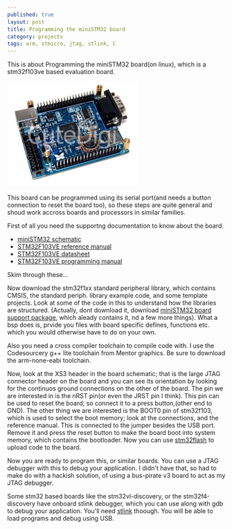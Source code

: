 ```yaml
---
published: true
layout: post
title: Programming the miniSTM32 board
category: projects
tags: arm, stmicro, jtag, stlink, C
---
```


This is about Programming the miniSTM32 board(on linux), which is a stm32f103ve based evaluation board.

![The miniStm32 board](/images/miniSTM32.jpg "The miniSTM32 board")

This board can be programmed using its serial port(and needs a button connection to reset the board 
too), so these steps are quite general and shoud work accross boards and processors in similar families.

First of all you need the supportng documentation to know about the board. 

* [miniSTM32 schematic](https://docs.google.com/open?id=0B51mYat-a_5lLUhsRWN6dFpYNUU)
* [STM32F103VE reference manual](https://docs.google.com/open?id=0B51mYat-a_5lR0pRUWNFdEJxZXc)
* [STM32F103VE datasheet](https://docs.google.com/open?id=0B51mYat-a_5ldDI5U2hLc0J6VEE)
* [STM32F103VE programming manual](https://docs.google.com/open?id=0B51mYat-a_5lR0VKWW45NU5JeWc)

Skim through these...

Now download the stm32f1xx standard peripheral library, which contains CMSIS, the standard periph. library
example code, and some template projects. Look at some of the code in this to understand how the libraries are 
structured. (Actually, dont download it, download [miniSTM32 board support package](http://code.google.com/p/ministm32-bsp/), 
which aleady contains it, nd a few more things). What a bsp does is, prvide you files with board specific defines, functions etc. which
you would otherwise have to do on your own.

Also you need a cross compiler toolchain to compile code with. I use the Codesourcery g++ lite toolchain
from Mentor graphics. Be sure to download the arm-none-eabi toolchain.

Now, look at the XS3 header in the board schematic; that is the large JTAG connector header on the board and you can see its 
orientation by looking for the continuos ground connections on the other of the board. The pin we are interested in is the nRST
pin(or even the JRST pin I think). This pin can be used to reset the board; so connect it to a press button,(other end to GND). The other thing we are interested is the BOOT0 pin of
stm32f103, which is used to select the boot memory; look at the connections, and the reference manual. This is connected to the 
jumper besides the USB port. Remove it and press the reset button to make the board boot into system memory, which contains
the bootloader. Now you can use [stm32flash](http://code.google.com/p/stm32flash/) to upload code to the board.

Now you are ready to program this, or similar boards. You can use a JTAG debugger with this to debug your application. I 
didn't have that, so had to make do with a hackish solution, of using a bus-pirate v3 board to act as my JTAG debugger.

Some stm32 based boards like the stm32vl-discovery, or the stm32f4-discovery have onboard stlink debugger, which you 
can use along with gdb to debug your application. You'll need [stlink](https://github.com/texane/stlink) thoough. You will
be able to load programs and debug using USB.
